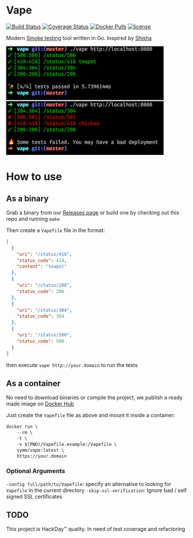 # Vape
[![Build Status](https://img.shields.io/travis/symm/vape.svg)](https://travis-ci.org/symm/vape)
[![Coverage Status](https://img.shields.io/coveralls/symm/vape.svg)](https://coveralls.io/github/symm/vape?branch=master)
[![Docker Pulls](https://img.shields.io/docker/pulls/symm/vape.svg)](https://hub.docker.com/r/symm/vape/)
[![license](https://img.shields.io/github/license/symm/vape.svg)]()

Modern [Smoke testing](https://en.wikipedia.org/wiki/Smoke_testing) tool written in Go. Inspired by [Shisha](https://github.com/namshi/shisha)

![Success](/assets/success.png?raw=true "Success")
![Failure](/assets/failure.png?raw=true "Failure")

# How to use

## As a binary

Grab a binary from our [Releases page](https://github.com/symm/vape/releases) or build one by checking out this repo and running `make`

Then create a `Vapefile` file in the format:
```json
[
  {
    "uri": "/status/418",
    "status_code": 418,
    "content": "teapot"
  },
  {
    "uri": "/status/200",
    "status_code": 200
  },
  {
    "uri": "/status/304",
    "status_code": 304
  },
  {
    "uri": "/status/500",
    "status_code": 500
  }
]
```

then execute `vape http://your.domain` to run the tests

## As a container

No need to download binaries or compile the project, we publish a ready made image on [Docker Hub](https://hub.docker.com/r/symm/vape/)

Just create the `Vapefile` file as above and mount it inside a container:

```shell
docker run \
    --rm \
    -t \
    -v $(PWD)/Vapefile.example:/Vapefile \
    symm/vape:latest \
    https://your.domain
```

### Optional Arguments

`-config full/path/to/Vapefile`: specify an alternative to looking for `Vapefile` in the current directory
`-skip-ssl-verification`: Ignore bad / self signed SSL certificates

## TODO

This project is HackDay™ quality. In need of test coverage and refactoring
